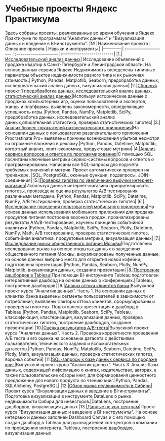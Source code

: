 # Учебные проекты Яндекс Практикума
Здесь собраны проекты, реализованные во время обучения в Яндекс Практикуме по программам "Аналитик данных" и "Визуализация данных и введение в BI-инструменты". 
|№| Наименование проекта | Описание проекта | Навыки и инструменты |
|---------:| :-------------------- | :--------------------- |:--------------------------|
|1.|[Исследовательский анализ данных](https://github.com/YanaBogacheva/Yandex_Practicum/tree/main/01.%20%D0%98%D1%81%D1%81%D0%BB%D0%B5%D0%B4%D0%BE%D0%B2%D0%B0%D1%82%D0%B5%D0%BB%D1%8C%D1%81%D0%BA%D0%B8%D0%B9%20%D0%B0%D0%BD%D0%B0%D0%BB%D0%B8%D0%B7%20%D0%B4%D0%B0%D0%BD%D0%BD%D1%8B%D1%85)| Исследование объявлений о продаже квартир в Санкт-Петербурге и Ленинградской области. На основе данных сервиса Яндекс.Недвижимость определены типичные параметры объектов недвижимости разного типа и их рыночная стоимость.| Python, Pandas, Matplotlib, Seaborn, предобработка данных, исследовательский анализ данных, визуализация данных|
|2.|[Сборный проект 1 предобработка данных, исследовательский анализ данных, статистический анализ данных](https://github.com/YanaBogacheva/Yandex_Practicum/tree/main/02.%20%D0%A1%D0%B1%D0%BE%D1%80%D0%BD%D1%8B%D0%B9%20%D0%BF%D1%80%D0%BE%D0%B5%D0%BA%D1%82%201_%D0%BF%D1%80%D0%B5%D0%B4%D0%BE%D0%B1%D1%80%D0%B0%D0%B1%D0%BE%D1%82%D0%BA%D0%B0%20%D0%B4%D0%B0%D0%BD%D0%BD%D1%8B%D1%85%2C%20%D0%B8%D1%81%D1%81%D0%BB%D0%B5%D0%B4%D0%BE%D0%B2%D0%B0%D1%82%D0%B5%D0%BB%D1%8C%D1%81%D0%BA%D0%B8%D0%B9%20%D0%B0%D0%BD%D0%B0%D0%BB%D0%B8%D0%B7%20%D0%B4%D0%B0%D0%BD%D0%BD%D1%8B%D1%85%2C%20%D1%81%D1%82%D0%B0%D1%82%D0%B8%D1%81%D1%82%D0%B8%D1%87%D0%B5%D1%81%D0%BA%D0%B8%D0%B9%20%D0%B0%D0%BD%D0%B0%D0%BB%D0%B8%D0%B7%20%D0%B4%D0%B0%D0%BD%D0%BD%D1%8B%D1%85)|Используя исторические данные о продажах компьютерных игр, оценки пользователей и экспертов, жанры и платформы, выявлены закономерности, определяющие успешность игры.|Python, Pandas, NumPy, Matplotlib, SciPy, предобработка данных, исследовательский анализ данных,описательная статистика, проверка статистических гипотез|
|3.|[Анализ бизнес-показателей развлекательного приложения](https://github.com/YanaBogacheva/Portfolio/tree/main/03.%20%D0%90%D0%BD%D0%B0%D0%BB%D0%B8%D0%B7%20%D0%B1%D0%B8%D0%B7%D0%BD%D0%B5%D1%81-%D0%BF%D0%BE%D0%BA%D0%B0%D0%B7%D0%B0%D1%82%D0%B5%D0%BB%D0%B5%D0%B9%20%D1%80%D0%B0%D0%B7%D0%B2%D0%BB%D0%B5%D0%BA%D0%B0%D1%82%D0%B5%D0%BB%D1%8C%D0%BD%D0%BE%D0%B3%D0%BE%20%D0%BF%D1%80%D0%B8%D0%BB%D0%BE%D0%B6%D0%B5%D0%BD%D0%B8%D1%8F)|На основании данных о пользователях развлекательного приложения Procrastinate Pro+ выявлены причины возникновения убытков несмотря на огромные вложения в рекламу.|Python, Pandas, Datetime, Matplotlib, когортный анализ, юнит-экономика, продуктовые метрики|
|4.|[Анализ сервиса вопросов и ответов по программированию](https://github.com/YanaBogacheva/Portfolio/tree/main/04.%20%D0%90%D0%BD%D0%B0%D0%BB%D0%B8%D0%B7%20%D1%81%D0%B5%D1%80%D0%B2%D0%B8%D1%81%D0%B0%20%D0%B2%D0%BE%D0%BF%D1%80%D0%BE%D1%81%D0%BE%D0%B2%20%D0%B8%20%D0%BE%D1%82%D0%B2%D0%B5%D1%82%D0%BE%D0%B2%20%D0%BF%D0%BE%20%D0%BF%D1%80%D0%BE%D0%B3%D1%80%D0%B0%D0%BC%D0%BC%D0%B8%D1%80%D0%BE%D0%B2%D0%B0%D0%BD%D0%B8%D1%8E)|С помощью SQL посчитаны ключевые метрики сервис-системы вопросов и ответов о программировании. Написаны все SQL-запросы для подсчёта требуемых значений и метрик. Проект автоматически проверен на тренажере. |SQL, PostgreSQL, оконные функции, подзапросы, JOIN-соединения|
|5.|[Проверка гипотез по увеличению выручки интернет-магазина](https://github.com/YanaBogacheva/Portfolio/tree/main/05.%20%D0%9F%D1%80%D0%BE%D0%B2%D0%B5%D1%80%D0%BA%D0%B0%20%D0%B3%D0%B8%D0%BF%D0%BE%D1%82%D0%B5%D0%B7%20%D0%BF%D0%BE%20%D1%83%D0%B2%D0%B5%D0%BB%D0%B8%D1%87%D0%B5%D0%BD%D0%B8%D1%8E%20%D0%B2%D1%8B%D1%80%D1%83%D1%87%D0%BA%D0%B8%20%D0%B8%D0%BD%D1%82%D0%B5%D1%80%D0%BD%D0%B5%D1%82-%D0%BC%D0%B0%D0%B3%D0%B0%D0%B7%D0%B8%D0%BD%D0%B0)|Используя данные интернет-магазина приоритезировать гипотезы, произведена оценка результатов A/B-тестирования различными методами.|Python, Pandas, Matplotlib, SciPy, Datetime, NumPy, А/В тестирование, проверка статистических гипотез|
|6.|[Исследование поведения пользователей мобильного приложения](https://github.com/YanaBogacheva/Portfolio/tree/main/06.%20%D0%98%D1%81%D1%81%D0%BB%D0%B5%D0%B4%D0%BE%D0%B2%D0%B0%D0%BD%D0%B8%D0%B5%20%D0%BF%D0%BE%D0%B2%D0%B5%D0%B4%D0%B5%D0%BD%D0%B8%D1%8F%20%D0%BF%D0%BE%D0%BB%D1%8C%D0%B7%D0%BE%D0%B2%D0%B0%D1%82%D0%B5%D0%BB%D0%B5%D0%B9%20%D0%BC%D0%BE%D0%B1%D0%B8%D0%BB%D1%8C%D0%BD%D0%BE%D0%B3%D0%BE%20%D0%BF%D1%80%D0%B8%D0%BB%D0%BE%D0%B6%D0%B5%D0%BD%D0%B8%D1%8F)|На основе данных использования мобильного приложения для продажи продуктов питания построена воронка продаж, проанализированы результаты A/A/B-тестирования, изучены принципы событийной аналитики.|Python, Pandas, Matplotlib, SciPy, Seaborn, Plotly, Datetime, NumPy, Math, А/В тестирование, проверка статистических гипотез, событийная аналитика, продуктовые метрики, визуализация данных|
|7.|[Исследование рынка общественного питания Москвы](https://github.com/YanaBogacheva/Portfolio/tree/main/07.%20%D0%98%D1%81%D1%81%D0%BB%D0%B5%D0%B4%D0%BE%D0%B2%D0%B0%D0%BD%D0%B8%D0%B5%20%D1%80%D1%8B%D0%BD%D0%BA%D0%B0%20%D0%BE%D0%B1%D1%89%D0%B5%D1%81%D1%82%D0%B2%D0%B5%D0%BD%D0%BD%D0%BE%D0%B3%D0%BE%20%D0%BF%D0%B8%D1%82%D0%B0%D0%BD%D0%B8%D1%8F)|Подготовлено исследование рынка на основе открытых данных о заведениях общественного питания Москвы, визуализированы полученные данные; на основе данных выбрано место для открытия новой кофейни, подготовлена презентация.|Python, Pandas, Seaborn, Plotly, NumPy, Matplotlib, визуализация данных, создание презентации|
|8.|[Построение дашбордов в Tableau](https://github.com/YanaBogacheva/Portfolio/tree/main/08.%20%D0%9F%D0%BE%D1%81%D1%82%D1%80%D0%BE%D0%B5%D0%BD%D0%B8%D0%B5%20%D0%B4%D0%B0%D1%88%D0%B1%D0%BE%D1%80%D0%B4%D0%BE%D0%B2%20%D0%B2%20Tableau)|При помощи BI-инструмента Tableau подготовлен интерактивный дашборд на основе данных о конференциях.|Tableau, построение дашбордов|
|9.|[Анализ оттока клиентов банка](https://github.com/YanaBogacheva/Portfolio/tree/main/09.%20%20%D0%90%D0%BD%D0%B0%D0%BB%D0%B8%D0%B7%20%D0%BE%D1%82%D1%82%D0%BE%D0%BA%D0%B0%20%D0%BA%D0%BB%D0%B8%D0%B5%D0%BD%D1%82%D0%BE%D0%B2%20%D0%B1%D0%B0%D0%BD%D0%BA%D0%B0)|Выпускной проект курса "Аналитик данных". Часть 1. На основании данных о клиентах банка выделены сегменты пользователей в зависимости от потребления, выявлены факторы оттока клиентов, сформулированы и проверены гипотезы. Подготовлены презентация и дашборд в Tableau.|Python, Pandas, Matplotlib, Seaborn, SciPy, Tableau, классификация, кластеризация, визуализация данных, проверка статистических гипотез, построение дашбордов, создание презентации|
|10.|[Оценка результатов A/B-теста](https://github.com/YanaBogacheva/Portfolio/tree/main/10.%20%D0%9E%D1%86%D0%B5%D0%BD%D0%BA%D0%B0%20%D1%80%D0%B5%D0%B7%D1%83%D0%BB%D1%8C%D1%82%D0%B0%D1%82%D0%BE%D0%B2%20%D0%90%D0%92%20%D1%82%D0%B5%D1%81%D1%82%D0%B0)|Выпускной проект курса "Аналитик данных". Часть 2. Проверка корректности проведения А/Б теста и его оценка на основании датасета с действиями пользователей, технического задания и вспомогательных датасетов.|Python, Pandas, NumPy, Matplotlib, Seaborn, Datetime, SciPy, Plotly, Math, визуализация данных, проверка статистических гипотез, воронка событий|
|11.|[SQL-запросы к базе данных сервиса по продаже книг](https://github.com/YanaBogacheva/Portfolio/tree/main/11.%20SQL-%D0%B7%D0%B0%D0%BF%D1%80%D0%BE%D1%81%D1%8B%20%D0%BA%20%D0%B1%D0%B0%D0%B7%D0%B5%20%D0%B4%D0%B0%D0%BD%D0%BD%D1%8B%D1%85%20%D1%81%D0%B5%D1%80%D0%B2%D0%B8%D1%81%D0%B0%20%D0%BF%D0%BE%20%D0%BF%D1%80%D0%BE%D0%B4%D0%B0%D0%B6%D0%B5%20%D0%BA%D0%BD%D0%B8%D0%B3)|Выпускной проект курса "Аналитик данных". Часть 3. Анализ базы данных, содержащей информацию о книгах, издательствах, авторах, а также пользовательские обзоры книг, для формирования ценностного предложение для нового продукта по чтению книг.|Python, Pandas, SQLAlchemy, PostgreSQL|
|12.|[Обзор рынка недвижимости в Сибири](https://github.com/YanaBogacheva/Portfolio/tree/main/12.%20%D0%9E%D0%B1%D0%B7%D0%BE%D1%80%20%D1%80%D1%8B%D0%BD%D0%BA%D0%B0%20%D0%BD%D0%B5%D0%B4%D0%B2%D0%B8%D0%B6%D0%B8%D0%BC%D0%BE%D1%81%D1%82%D0%B8%20%D0%B2%20%D0%A1%D0%B8%D0%B1%D0%B8%D1%80%D0%B8)|Проект курса "Визуализация данных и введение в BI-инструменты". Подготовка визуализации в инструменте DataLens о рынке недвижимости Сибири для инвесторов.|DataLens, построение дашбордов, визуализация данных
|13.|[Данные по кол-центрам](https://github.com/YanaBogacheva/Portfolio/tree/main/13.%20%D0%94%D0%B0%D0%BD%D0%BD%D1%8B%D0%B5%20%D0%BF%D0%BE%20%D0%BA%D0%BE%D0%BB-%D1%86%D0%B5%D0%BD%D1%82%D1%80%D0%B0%D0%BC)|Проект курса "Визуализация данных и введение в BI-инструменты". На основе интервью и данных заполнен Dashboard Canvas и с его помощью создан дашборд в Tableau для руководителей кол-центров в компании по проведению интернета.|Tableau, построение дашбордов, визуализация данных
